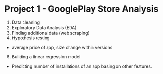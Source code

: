 
# Project 1 - GooglePlay Store Analysis

1. Data cleaning
2. Exploratory Data Analysis (EDA)
3. Finding additional data (web scraping)
4. Hypothesis testing
 - average price of app, size change within versions
5. Building a linear regression model
 - Predicting number of installations of an app basing on other features.

